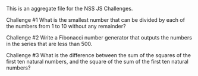This is an aggregate file for the NSS JS Challenges.

Challenge #1
What is the smallest number that can be divided by each of the numbers from 1 to 10 without any remainder?

Challenge #2
Write a Fibonacci number generator that outputs the numbers in the series that are less than 500.

Challenge #3
What is the difference between the sum of the squares of the first ten natural numbers, and the square of the sum of the first ten natural numbers?